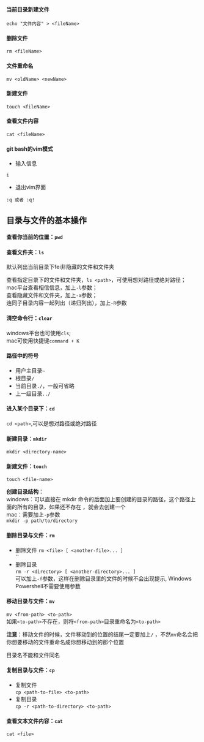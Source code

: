 #### 当前目录新建文件
```shell
echo "文件内容" > <fileName>
```
#### 删除文件
```shell
rm <fileName>
```
#### 文件重命名
```shell
mv <oldName> <newName>
```
#### 新建文件
```shell
touch <fileName>
```
#### 查看文件内容
```shell
cat <fileName>
```

#### git bash的vim模式
- 输入信息
```shell
i
```
- 退出vim界面
```shell
:q 或者 :q!
```

## 目录与文件的基本操作
#### 查看你当前的位置：`pwd`

#### 查看文件夹：`ls`
默认列出当前目录下fei非隐藏的文件和文件夹  

查看指定目录下的文件和文件夹，`ls <path>`，可使用想对路径或绝对路径；  
mac平台查看相信信息，加上`-l`参数；  
查看隐藏文件和文件夹，加上`-a`参数；   
连同子目录内容一起列出（递归列出），加上`-R`参数


#### 清空命令行：`clear`
windows平台也可使用`cls`;  
mac可使用快捷键`command + K`

#### 路径中的符号
- 用户主目录`~`
- 根目录`/`
- 当前目录`./`，一般可省略
- 上一级目录`../`

#### 进入某个目录下：`cd`
`cd <path>`,可以是想对路径或绝对路径

#### 新建目录：`mkdir`
`mkdir <directory-name>`

#### 新建文件：`touch`
`touch <file-name>`

**创建目录结构**：  
windows：可以直接在 mkdir 命令的后面加上要创建的目录的路径，这个路径上面的所有的目录，如果还不存在 ，就会去创建一个  
mac：需要加上`-p`参数  
`mkdir -p path/to/directory`

#### 删除目录与文件：`rm`
- 删除文件
`rm <file> [ <another-file>... ]`  
``
- 删除目录  
`rm -r <directory> [ <another-directory>... ]`  
可以加上`-f`参数，这样在删除目录里的文件的时候不会出现提示, Windows Powershell不需要使用参数  

#### 移动目录与文件：`mv`
`mv <from-path> <to-path>`  
如果`<to-path>`不存在，则将`<from-path>`目录重命名为`<to-path>`

**注意**：移动文件的时候，文件移动到的位置的结尾一定要加上`/` ，不然`mv`命名会把你想要移动的文件重命名成你想移动到的那个位置 

目录名不能和文件同名

#### 复制目录与文件：`cp`
- 复制文件  
`cp <path-to-file> <to-path>`
- 复制目录  
`cp -r <path-to-directory> <to-path>`

#### 查看文本文件内容：`cat`
`cat <file>`



